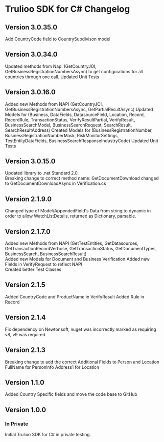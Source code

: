 # Trulioo SDK for C# Changelog

## Version 3.0.35.0

Add CountryCode field to CountrySubdivison model

## Version 3.0.34.0

Updated methods from Napi (GetCountryJOI, GetBusinessRegistrationNumbersAsync) to get configurations for all countries through one call.
Updated Unit Tests

## Version 3.0.16.0

Added new Methods from NAPI (GetCountryJOI, GetBusinessRegistrationNumbersAsync, GetPartialResultAsync)
Updated Models for (Business, DataFields, DatasourceField, Location, Record, RecordRule, TransactionStatus, VerifyResultPartial, VerifyResult, BusinessSearchModel,
					BusinessSearchRequest, SearchResult, SearchResultAddress)
Created Models for (BusinessRegistrationNumber, BusinessRegistrationNumberMask, RiskMonitorSettings, TestEntityDataFields, BusinessSearchResponseIndustryCode)
Updated Unit Tests

## Version 3.0.15.0

Updated library to .net Standard 2.0.  
Breaking change to correct method name: GetDocumentDownload changed to GetDocumentDownloadAsync in Verification.cs

## Version 2.1.9.0

Changed type of Model/AppendedField's Data from string to dynamic in order to allow WatchListDetails, returned as Dictionary, parsable.

## Version 2.1.7.0

Added new Methods from NAPI (GetTestEntities, GetDatasources, GetTransactionRecordVerbose, GetTransactionStatus, GetDocumentTypes, BusinessSearch, BusinessSearchResult)    
Added new Models for Document and Business Verification
Added new Fields in VerifyRequest to reflect NAPI  
Created better Test Classes

## Version 2.1.5

Added CountryCode and ProductName in VerifyResult
Added Rule in Record

## Version 2.1.4

Fix dependency on Newtonsoft,  nuget was incorrectly marked as requiring v8, v9 was required

## Version 2.1.3

Breaking change to add the correct Additional Fields to Person and Location
FullName for PersonInfo
Address1 for Location

## Version 1.1.0

Added Country Specific fields and move the code base to GitHub

## Version 1.0.0

### In Private 

Initial Trulioo SDK for C# in private testing.
